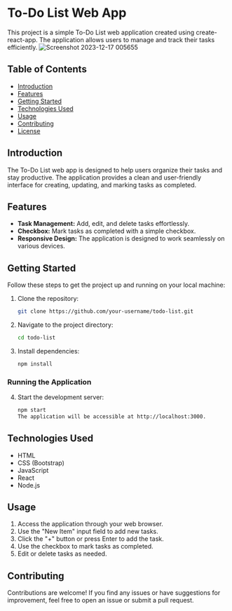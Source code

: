 # To-Do List Web App

This project is a simple To-Do List web application created using create-react-app. The application allows users to manage and track their tasks efficiently.
![Screenshot 2023-12-17 005655](https://github.com/Krishnanshu-Khanna/ToDo-list-Ejs/assets/121768209/20d25ae1-8564-4348-acd8-730a2937ec79)


## Table of Contents

- [Introduction](#introduction)
- [Features](#features)
- [Getting Started](#getting-started)
- [Technologies Used](#technologies-used)
- [Usage](#usage)
- [Contributing](#contributing)
- [License](#license)

## Introduction

The To-Do List web app is designed to help users organize their tasks and stay productive. The application provides a clean and user-friendly interface for creating, updating, and marking tasks as completed.

## Features

- **Task Management:** Add, edit, and delete tasks effortlessly.
- **Checkbox:** Mark tasks as completed with a simple checkbox.
- **Responsive Design:** The application is designed to work seamlessly on various devices.

## Getting Started

Follow these steps to get the project up and running on your local machine:

1. Clone the repository:

   ```bash
   git clone https://github.com/your-username/todo-list.git

2. Navigate to the project directory:

    ```bash
    cd todo-list

3. Install dependencies:

    ```bash
    npm install
### Running the Application

4. Start the development server:

    ```bash
    npm start
    The application will be accessible at http://localhost:3000.
    
## Technologies Used

- HTML
- CSS (Bootstrap)
- JavaScript
- React
- Node.js

## Usage

1. Access the application through your web browser.
2. Use the "New Item" input field to add new tasks.
3. Click the "+" button or press Enter to add the task.
4. Use the checkbox to mark tasks as completed.
5. Edit or delete tasks as needed.

## Contributing

Contributions are welcome! If you find any issues or have suggestions for improvement, feel free to open an issue or submit a pull request.

